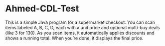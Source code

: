 # Ahmed-CDL-Test

This is a simple Java program for a supermarket checkout. You can scan items labeled A, B, C, D, each with a unit price and optional multi-buy deals (like 3 for 130). As you scan items, it automatically applies discounts and shows a running total. When you’re done, it displays the final price.
